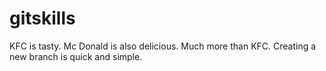 # gitskills
KFC is tasty.
Mc Donald is also delicious. Much more than KFC.
Creating a new branch is quick and simple.
